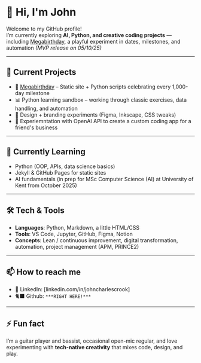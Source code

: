 # 👋 Hi, I'm John  

Welcome to my GitHub profile!  
I’m currently exploring **AI, Python, and creative coding projects** — including [Megabirthday](https://megabirthday.me), a playful experiment in dates, milestones, and automation *(MVP release on 05/10/25)*

---

## 🔭 Current Projects
- 🎂 [Megabirthday](https://github.com/Vazool/megabirthday) – Static site + Python scripts celebrating every 1,000-day milestone
- 📊 Python learning sandbox – working through classic exercises, data handling, and automation
- 🎨 Design + branding experiments (Figma, Inkscape, CSS tweaks)
- 💬 Experiemntation with OpenAI API to create a custom coding app for a friend's business

---

## 🌱 Currently Learning
- Python (OOP, APIs, data science basics)
- Jekyll & GitHub Pages for static sites
- AI fundamentals (in prep for MSc Computer Science (AI) at University of Kent from October 2025)

---

## 🛠️ Tech & Tools
- **Languages**: Python, Markdown, a little HTML/CSS  
- **Tools**: VS Code, Jupyter, GitHub, Figma, Notion  
- **Concepts**: Lean / continuous improvement, digital transformation, automation, project management (APM, PRINCE2)

---

## 📫 How to reach me
- 💼 LinkedIn: [linkedin.com/in/johncharlescrook]  
- 🐈‍⬛ Github: `***RIGHT HERE!***`
---

## ⚡ Fun fact
I’m a guitar player and bassist, occasional open-mic regular, and love experimenting with **tech-native creativity** that mixes code, design, and play.
 
 

